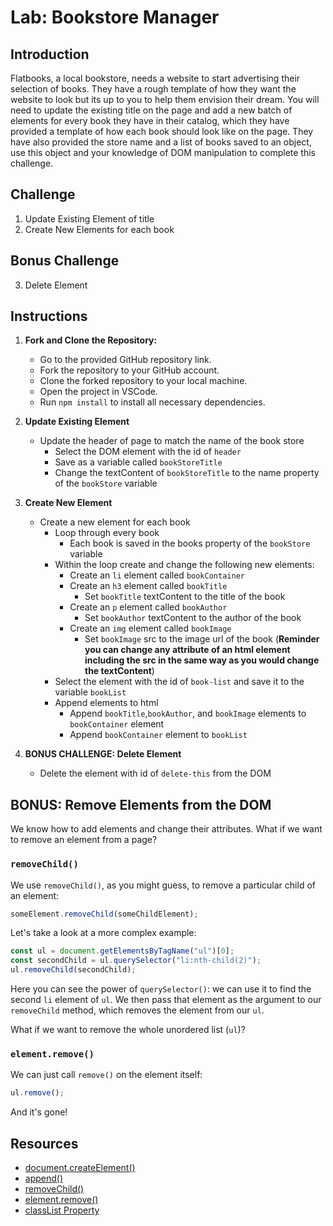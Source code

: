 # Lab: Bookstore Manager

## Introduction

Flatbooks, a local bookstore, needs a website to start advertising their selection of books. They have a rough template of how they want the website to look but its up to you to help them envision their dream. You will need to update the existing title on the page and add a new batch of elements for every book they have in their catalog, which they have provided a template of how each book should look like on the page. They have also provided the store name and a list of books saved to an object, use this object and your knowledge of DOM manipulation to complete this challenge.

## Challenge
1. Update Existing Element of title
2. Create New Elements for each book 

## Bonus Challenge
3. Delete Element

## Instructions

1. **Fork and Clone the Repository:**
   - Go to the provided GitHub repository link.
   - Fork the repository to your GitHub account.
   - Clone the forked repository to your local machine.
   - Open the project in VSCode.
   - Run `npm install` to install all necessary dependencies.

2. **Update Existing Element**
   - Update the header of page to match the name of the book store
      - Select the DOM element with the id of `header` 
      - Save as a variable called `bookStoreTitle`
      - Change the textContent of `bookStoreTitle` to the name property of the `bookStore` variable

3. **Create New Element**
   - Create a new element for each book 
      - Loop through every book
         - Each book is saved in the books property of the `bookStore` variable
      - Within the loop create and change the following new elements:
         - Create an `li` element called `bookContainer`
         - Create an `h3` element called `bookTitle`
            - Set `bookTitle` textContent to the title of the book
         - Create an `p` element called `bookAuthor`
            - Set `bookAuthor` textContent to the author of the book         
         - Create an `img` element called `bookImage`
            - Set `bookImage` src to the image url of the book (**Reminder you can change any attribute of an html element including the src in the same way as you would change the textContent**)
      - Select the element with the id of `book-list` and save it to the variable `bookList`
      - Append elements to html
         - Append `bookTitle`,`bookAuthor`, and `bookImage` elements to `bookContainer` element
         - Append `bookContainer` element to `bookList`

4. **BONUS CHALLENGE: Delete Element**
   - Delete the element with id of `delete-this` from the DOM


## BONUS: Remove Elements from the DOM

We know how to add elements and change their attributes. What if we want to
remove an element from a page?

### `removeChild()`

We use `removeChild()`, as you might guess, to remove a particular child of an
element:

```js
someElement.removeChild(someChildElement);
```

Let's take a look at a more complex example:

```js
const ul = document.getElementsByTagName("ul")[0];
const secondChild = ul.querySelector("li:nth-child(2)");
ul.removeChild(secondChild);
```

Here you can see the power of `querySelector()`: we can use it to find the
second `li` element of `ul`. We then pass that element as the argument to our
`removeChild` method, which removes the element from our `ul`.

What if we want to remove the whole unordered list (`ul`)?

### `element.remove()`

We can just call `remove()` on the element itself:

```js
ul.remove();
```

And it's gone!


[mdn-textcontent]:
  https://developer.mozilla.org/en-US/docs/Web/API/Node/textContent
[mdn-innerhtml]:
  https://developer.mozilla.org/en-US/docs/Web/API/Element/innerHTML
[so-answer]: https://stackoverflow.com/a/35213639

## Resources

- [document.createElement()](https://developer.mozilla.org/en-US/docs/Web/API/Document/createElement)
- [append()](https://developer.mozilla.org/en-US/docs/Web/API/Element/append)
- [removeChild()](https://developer.mozilla.org/en-US/docs/Web/API/Node/removeChild)
- [element.remove()](https://developer.mozilla.org/en-US/docs/Web/API/ChildNode/remove)
- [classList Property][classlist]

[to-string]: https://www.w3schools.com/jsref/jsref_tostring_string.asp
[code-injection]:
  https://www.reddit.com/r/learnjavascript/comments/9502x5/is_innerhtml_still_considered_bad/e3p31go/?utm_source=share&utm_medium=web2x&context=3
[classlist]: https://developer.mozilla.org/en-US/docs/Web/API/Element/classList
